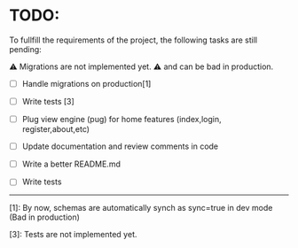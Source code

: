 # TODO:
To fullfill the requirements of the project, the following tasks are still pending:

:warning: Migrations are not implemented yet. :warning: and can be bad in production.


- [ ] Handle migrations on production[1] 
- [ ] Write tests [3]

- [ ] Plug view engine (pug) for home features (index,login, register,about,etc)
- [ ] Update documentation and review comments in code
- [ ] Write a better README.md
- [ ] Write tests
---------------------------------------



[1]: By now, schemas are automatically synch as sync=true in dev mode (Bad in production)

[3]: Tests are not implemented yet.
